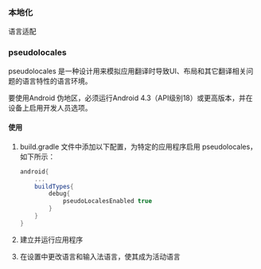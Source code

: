 ### 本地化

语言适配



### pseudolocales

pseudolocales 是一种设计用来模拟应用翻译时导致UI、布局和其它翻译相关问题的语言特性的语言环境。

要使用Android 伪地区，必须运行Android 4.3（API级别18）或更高版本，并在设备上启用开发人员选项。

#### 使用

1. build.gradle 文件中添加以下配置，为特定的应用程序启用 pseudolocales，如下所示：

   ```groovy
   android{
       ...
       buildTypes{
           debug{
               pseudoLocalesEnabled true
           }
       }
   }
   ```

   

2. 建立并运行应用程序

3. 在设置中更改语言和输入法语言，使其成为活动语言

